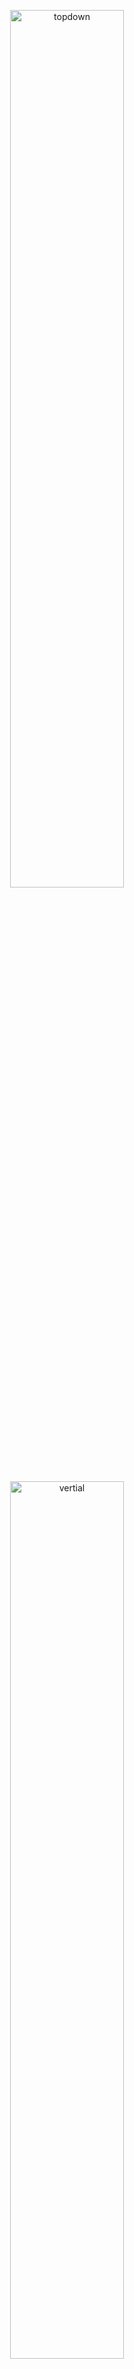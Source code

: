 
<p align="center">
  <img src="images/topdown.gif" width="60%" title="topdown">
</p>

<p align="center">
  <img src="images/vertical.gif" width="60%" title="vertial">
</p>



## What is it?

It is a video comparison tool to compare the raw video and processed video. At the top right of the image, there are  two figures from the raw video and the processed video which could show the detail and difference. Two mainly comparison methods are implemented, top down flash and vertial flash. The example is shown above. This tool can be used to compare two videos and the videos with same name in the different folders\.
  
## Support flash types
- topdown flash
- leftright flash
- vertical flash


## Installation
```
git clone https://github.com/wuchangsheng951/VideoComparisonTool.git
cd VideoComparisonTool
pip install -r requirements.txt
```

## Usage: Command line
```python
from VideoComparisonTool import VCT 

# compare two video
vct = VCT(source_text = 'input', target_text = 'output', image_size = (1080,1920), zoom_point = (400,500))
#output size
vct.video2clip('Findx3.mp4','Findx3.mp4', flash_type= 'vertical_left', resize = (1580,1920))


#vct = VCT(source_text = 'input', target_text = 'output', zoom_point = (400,500))
#set different zoom point for different videos
zoom_dict = {}
zoom_dict['indoor1.mp4'] = (800,800)
#compare the videos in different folder
vct.videos2clip('input_video', 'output_video', flash_type= 'topdown', zoom_dict = zoom_dict)
#compare the two videos
vct.video2clip('input.mp4','output.mp4', flash_type= 'vertical')

```

## License
> MIT License
